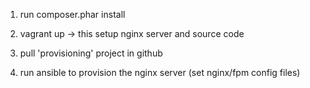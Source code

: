 1. run composer.phar install

2. vagrant up -> this setup nginx server and source code

3. pull 'provisioning' project in github

4. run ansible to provision the nginx server (set nginx/fpm config files)

